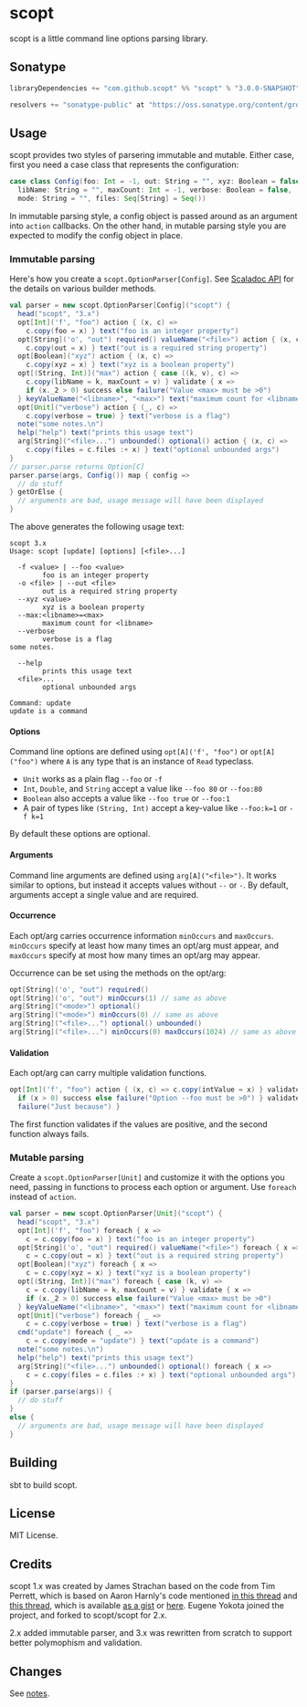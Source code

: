 scopt
=====

scopt is a little command line options parsing library.

Sonatype
--------

```scala
libraryDependencies += "com.github.scopt" %% "scopt" % "3.0.0-SNAPSHOT"

resolvers += "sonatype-public" at "https://oss.sonatype.org/content/groups/public"
```

Usage
-----

scopt provides two styles of parsering immutable and mutable.
Either case, first you need a case class that represents the configuration:

```scala
case class Config(foo: Int = -1, out: String = "", xyz: Boolean = false,
  libName: String = "", maxCount: Int = -1, verbose: Boolean = false,
  mode: String = "", files: Seq[String] = Seq())
```

In immutable parsing style, a config object is passed around as an argument into `action` callbacks.
On the other hand, in mutable parsing style you are expected to modify the config object in place.

### Immutable parsing

Here's how you create a `scopt.OptionParser[Config]`. See [Scaladoc API](http://scopt.github.com/scopt/latest/api/) for the details on various builder methods.

```scala
val parser = new scopt.OptionParser[Config]("scopt") {
  head("scopt", "3.x")
  opt[Int]('f', "foo") action { (x, c) =>
    c.copy(foo = x) } text("foo is an integer property")
  opt[String]('o', "out") required() valueName("<file>") action { (x, c) =>
    c.copy(out = x) } text("out is a required string property")
  opt[Boolean]("xyz") action { (x, c) =>
    c.copy(xyz = x) } text("xyz is a boolean property")
  opt[(String, Int)]("max") action { case ((k, v), c) =>
    c.copy(libName = k, maxCount = v) } validate { x =>
    if (x._2 > 0) success else failure("Value <max> must be >0") 
  } keyValueName("<libname>", "<max>") text("maximum count for <libname>")
  opt[Unit]("verbose") action { (_, c) =>
    c.copy(verbose = true) } text("verbose is a flag")
  note("some notes.\n")
  help("help") text("prints this usage text")
  arg[String]("<file>...") unbounded() optional() action { (x, c) =>
    c.copy(files = c.files :+ x) } text("optional unbounded args")
}
// parser.parse returns Option[C]
parser.parse(args, Config()) map { config =>
  // do stuff
} getOrElse {
  // arguments are bad, usage message will have been displayed
}
```

The above generates the following usage text:

```
scopt 3.x
Usage: scopt [update] [options] [<file>...]

  -f <value> | --foo <value>
        foo is an integer property
  -o <file> | --out <file>
        out is a required string property
  --xyz <value>
        xyz is a boolean property
  --max:<libname>=<max>
        maximum count for <libname>
  --verbose
        verbose is a flag
some notes.

  --help
        prints this usage text
  <file>...
        optional unbounded args

Command: update
update is a command
```

#### Options

Command line options are defined using `opt[A]('f', "foo")` or `opt[A]("foo")` where `A` is any type that is an instance of `Read` typeclass.

- `Unit` works as a plain flag `--foo` or `-f`
- `Int`, `Double`, and `String` accept a value like `--foo 80` or `--foo:80`
- `Boolean` also accepts a value like `--foo true` or `--foo:1`
- A pair of types like `(String, Int)` accept a key-value like `--foo:k=1` or `-f k=1`

By default these options are optional.

#### Arguments

Command line arguments are defined using `arg[A]("<file>")`. It works similar to options, but instead it accepts values without `--` or `-`. By default, arguments accept a single value and are required.

#### Occurrence

Each opt/arg carries occurrence information `minOccurs` and `maxOccurs`.
`minOccurs` specify at least how many times an opt/arg must appear, and
`maxOccurs` specify at most how many times an opt/arg may appear.

Occurrence can be set using the methods on the opt/arg:

```scala
opt[String]('o', "out") required()
opt[String]('o', "out") minOccurs(1) // same as above
arg[String]("<mode>") optional()
arg[String]("<mode>") minOccurs(0) // same as above
arg[String]("<file>...") optional() unbounded()
arg[String]("<file>...") minOccurs(0) maxOccurs(1024) // same as above
```

#### Validation

Each opt/arg can carry multiple validation functions.

```scala
opt[Int]('f', "foo") action { (x, c) => c.copy(intValue = x) } validate { x =>
  if (x > 0) success else failure("Option --foo must be >0") } validate { x =>
  failure("Just because") }
```

The first function validates if the values are positive, and
the second function always fails.

### Mutable parsing

Create a `scopt.OptionParser[Unit]` and customize it with the options you need, passing in functions to process each option or argument. Use `foreach` instead of `action`.

```scala
val parser = new scopt.OptionParser[Unit]("scopt") {
  head("scopt", "3.x")
  opt[Int]('f', "foo") foreach { x =>
    c = c.copy(foo = x) } text("foo is an integer property")
  opt[String]('o', "out") required() valueName("<file>") foreach { x =>
    c = c.copy(out = x) } text("out is a required string property")
  opt[Boolean]("xyz") foreach { x =>
    c = c.copy(xyz = x) } text("xyz is a boolean property")
  opt[(String, Int)]("max") foreach { case (k, v) =>
    c = c.copy(libName = k, maxCount = v) } validate { x =>
    if (x._2 > 0) success else failure("Value <max> must be >0") 
  } keyValueName("<libname>", "<max>") text("maximum count for <libname>")
  opt[Unit]("verbose") foreach { _ =>
    c = c.copy(verbose = true) } text("verbose is a flag")
  cmd("update") foreach { _ =>
    c = c.copy(mode = "update") } text("update is a command")
  note("some notes.\n")
  help("help") text("prints this usage text")
  arg[String]("<file>...") unbounded() optional() foreach { x =>
    c = c.copy(files = c.files :+ x) } text("optional unbounded args")
}
if (parser.parse(args)) {
  // do stuff
}
else {
  // arguments are bad, usage message will have been displayed
}
```

Building
--------

sbt to build scopt.

License
-------

MIT License.

Credits
-------

scopt 1.x was created by James Strachan based on the code from Tim Perrett,
which is based on Aaron Harnly's code mentioned [in this thread](http://old.nabble.com/-scala--CLI-library--ts19391923.html#a19391923) and [this thread](http://old.nabble.com/Parsing-command-lines-argument-in-a-%22scalaesque%22-way-tp26592006p26595257.html), which is available [as a gist](http://gist.github.com/246481) or [here](http://harnly.net/tmp/OptionsParser.scala).
Eugene Yokota joined the project, and forked to scopt/scopt for 2.x.

2.x added immutable parser, and 3.x was rewritten from scratch to support better polymophism and validation.

Changes
-------

See [notes](https://github.com/scopt/scopt/tree/master/notes).
